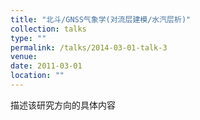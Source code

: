 ```yaml
---
title: "北斗/GNSS气象学(对流层建模/水汽层析)"
collection: talks
type: ""
permalink: /talks/2014-03-01-talk-3
venue: 
date: 2011-03-01
location: ""
---
```


描述该研究方向的具体内容
